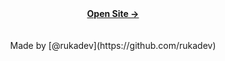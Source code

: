 <div align="center">
	<a href="https://joanthanbogie.me"><strong>Open Site &rarr;</strong></a>
  <br><br><br>
  Made by [@rukadev](https://github.com/rukadev)
</div>
